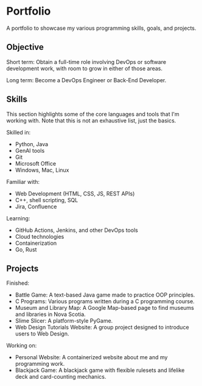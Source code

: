 # Portfolio
A portfolio to showcase my various programming skills, goals, and projects. 

## Objective
Short term: Obtain a full-time role involving DevOps or software development work, with room to grow in either of those areas.

Long term: Become a DevOps Engineer or Back-End Developer.

## Skills
This section highlights some of the core languages and tools that I'm working with. Note that this is not an exhaustive list, just the basics.

Skilled in:
- Python, Java
- GenAI tools
- Git
- Microsoft Office
- Windows, Mac, Linux

Familiar with:
- Web Development (HTML, CSS, JS, REST APIs)
- C++, shell scripting, SQL
- Jira, Confluence

Learning:
- GitHub Actions, Jenkins, and other DevOps tools
- Cloud technologies
- Containerization
- Go, Rust

## Projects
Finished:
- Battle Game: A text-based Java game made to practice OOP principles.
- C Programs: Various programs written during a C programming course.
- Museum and Library Map: A Google Map-based page to find museums and libraries in Nova Scotia.
- Slime Slicer: A platform-style PyGame.
- Web Design Tutorials Website: A group project designed to introduce users to Web Design.

Working on:
- Personal Website: A containerized website about me and my programming work.
- Blackjack Game: A blackjack game with flexible rulesets and lifelike deck and card-counting mechanics.
